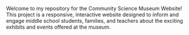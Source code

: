 Welcome to my repository for the Community Science Museum Website! This project is a responsive, interactive website designed to inform and engage middle school students, families, and teachers about the exciting exhibits and events offered at the museum.
